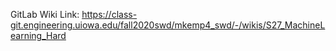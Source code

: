 GitLab Wiki Link: https://class-git.engineering.uiowa.edu/fall2020swd/mkemp4_swd/-/wikis/S27_MachineLearning_Hard
